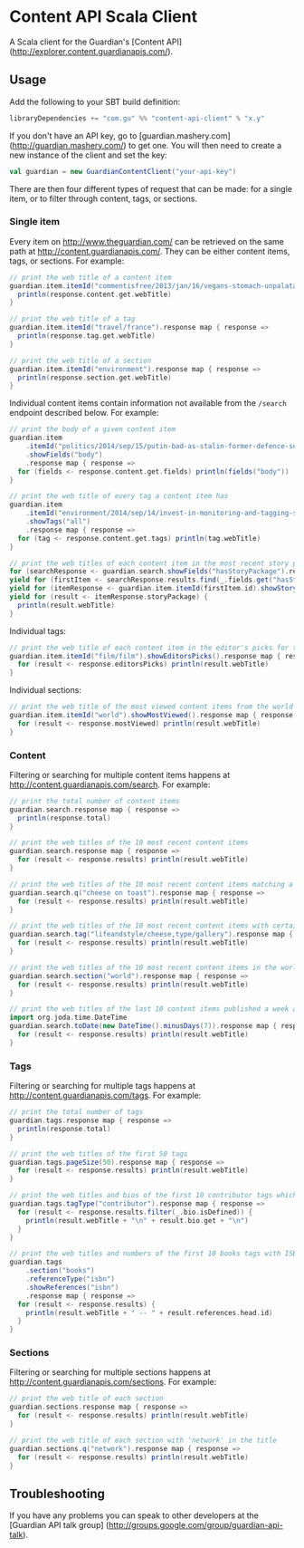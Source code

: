 Content API Scala Client
========================

A Scala client for the Guardian's [Content API] (http://explorer.content.guardianapis.com/).


Usage
-----

Add the following to your SBT build definition:

```scala
libraryDependencies += "com.gu" %% "content-api-client" % "x.y"
```

If you don't have an API key, go to [guardian.mashery.com] (http://guardian.mashery.com/) to get one. You will then need to create a new instance of the client and set the key:

```scala
val guardian = new GuardianContentClient("your-api-key")
```

There are then four different types of request that can be made: for a single item, or to filter through content, tags, or sections.

### Single item

Every item on http://www.theguardian.com/ can be retrieved on the same path at http://content.guardianapis.com/. They can be either content items, tags, or sections. For example:

```scala
// print the web title of a content item
guardian.item.itemId("commentisfree/2013/jan/16/vegans-stomach-unpalatable-truth-quinoa").response map { response =>
  println(response.content.get.webTitle)
}

// print the web title of a tag
guardian.item.itemId("travel/france").response map { response =>
  println(response.tag.get.webTitle)
}

// print the web title of a section
guardian.item.itemId("environment").response map { response =>
  println(response.section.get.webTitle)
}
```

Individual content items contain information not available from the `/search` endpoint described below. For example:

```scala
// print the body of a given content item
guardian.item
    .itemId("politics/2014/sep/15/putin-bad-as-stalin-former-defence-secretary")
    .showFields("body")
    .response map { response =>
  for (fields <- response.content.get.fields) println(fields("body"))
}

// print the web title of every tag a content item has
guardian.item
    .itemId("environment/2014/sep/14/invest-in-monitoring-and-tagging-sharks-to-prevent-attacks")
    .showTags("all")
    .response map { response =>
  for (tag <- response.content.get.tags) println(tag.webTitle)
}

// print the web titles of each content item in the most recent story package
for (searchResponse <- guardian.search.showFields("hasStoryPackage").response)
yield for (firstItem <- searchResponse.results.find(_.fields.get("hasStoryPackage") == "true"))
yield for (itemResponse <- guardian.item.itemId(firstItem.id).showStoryPackage().response)
yield for (result <- itemResponse.storyPackage) {
  println(result.webTitle)
}
```

Individual tags:

```scala
// print the web title of each content item in the editor's picks for the film tag
guardian.item.itemId("film/film").showEditorsPicks().response map { response =>
  for (result <- response.editorsPicks) println(result.webTitle)
}
```

Individual sections:

```scala
// print the web title of the most viewed content items from the world section
guardian.item.itemId("world").showMostViewed().response map { response =>
  for (result <- response.mostViewed) println(result.webTitle)
}
```

### Content

Filtering or searching for multiple content items happens at http://content.guardianapis.com/search. For example:

```scala
// print the total number of content items
guardian.search.response map { response =>
  println(response.total)
}

// print the web titles of the 10 most recent content items
guardian.search.response map { response =>
  for (result <- response.results) println(result.webTitle)
}

// print the web titles of the 10 most recent content items matching a search term
guardian.search.q("cheese on toast").response map { response =>
  for (result <- response.results) println(result.webTitle)
}

// print the web titles of the 10 most recent content items with certain tags
guardian.search.tag("lifeandstyle/cheese,type/gallery").response map { response =>
  for (result <- response.results) println(result.webTitle)
}

// print the web titles of the 10 most recent content items in the world section
guardian.search.section("world").response map { response =>
  for (result <- response.results) println(result.webTitle)
}

// print the web titles of the last 10 content items published a week ago
import org.joda.time.DateTime
guardian.search.toDate(new DateTime().minusDays(7)).response map { response =>
  for (result <- response.results) println(result.webTitle)
}
```

### Tags

Filtering or searching for multiple tags happens at http://content.guardianapis.com/tags. For example:

```scala
// print the total number of tags
guardian.tags.response map { response =>
  println(response.total)
}

// print the web titles of the first 50 tags
guardian.tags.pageSize(50).response map { response =>
  for (result <- response.results) println(result.webTitle)
}

// print the web titles and bios of the first 10 contributor tags which have them
guardian.tags.tagType("contributor").response map { response =>
  for (result <- response.results.filter(_.bio.isDefined)) {
    println(result.webTitle + "\n" + result.bio.get + "\n")
  }
}

// print the web titles and numbers of the first 10 books tags with ISBNs
guardian.tags
    .section("books")
    .referenceType("isbn")
    .showReferences("isbn")
    .response map { response =>
  for (result <- response.results) {
    println(result.webTitle + " -- " + result.references.head.id)
  }
}
```

### Sections

Filtering or searching for multiple sections happens at http://content.guardianapis.com/sections. For example:

```scala
// print the web title of each section
guardian.sections.response map { response =>
  for (result <- response.results) println(result.webTitle)
}

// print the web title of each section with 'network' in the title
guardian.sections.q("network").response map { response =>
  for (result <- response.results) println(result.webTitle)
}
```


Troubleshooting
---------------

If you have any problems you can speak to other developers at the [Guardian API talk group] (http://groups.google.com/group/guardian-api-talk).
